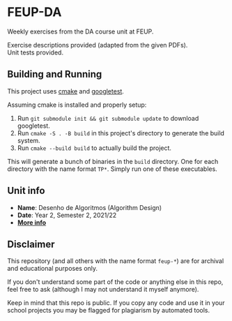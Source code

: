 # FEUP-DA

Weekly exercises from the DA course unit at FEUP.

Exercise descriptions provided (adapted from the given PDFs).\
Unit tests provided.

## Building and Running

This project uses [cmake](https://cmake.org/) and [googletest](https://github.com/google/googletest).

Assuming cmake is installed and properly setup:

1. Run `git submodule init && git submodule update` to download googletest.
2. Run `cmake -S . -B build` in this project's directory to generate the build system.
3. Run `cmake --build build` to actually build the project.

This will generate a bunch of binaries in the `build` directory. One for each directory with the name format `TP*`. Simply run one of these executables.

## Unit info

* **Name**: Desenho de Algoritmos (Algorithm Design)
* **Date**: Year 2, Semester 2, 2021/22
* [**More info**](https://sigarra.up.pt/feup/ucurr_geral.ficha_uc_view?pv_ocorrencia_id=484424)

## Disclaimer

This repository (and all others with the name format `feup-*`) are for archival and educational purposes only.

If you don't understand some part of the code or anything else in this repo, feel free to ask (although I may not understand it myself anymore).

Keep in mind that this repo is public. If you copy any code and use it in your school projects you may be flagged for plagiarism by automated tools.

